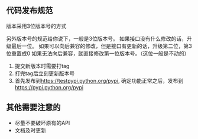 ## 代码发布规范
版本采用3位版本号的方式

另外版本号的规范给你说下，一般是3位版本号。
如果接口没有什么修改的话，升级最后一位。
如果可以向后兼容的修改，但是接口有更新的话，升级第二位，第3位重置成0
如果无法向后兼容，就直接修改第一位版本号。（这位一般是不动的）

1. 提交新版本时需要打tag
2. 打完tag后立刻更新版本号
3. 首先发布到<https://testpypi.python.org/pypi>, 确定功能正常之后，发布到<https://pypi.python.org/pypi>

## 其他需要注意的
- 尽量不要破坏原有的API
- 文档及时更新
